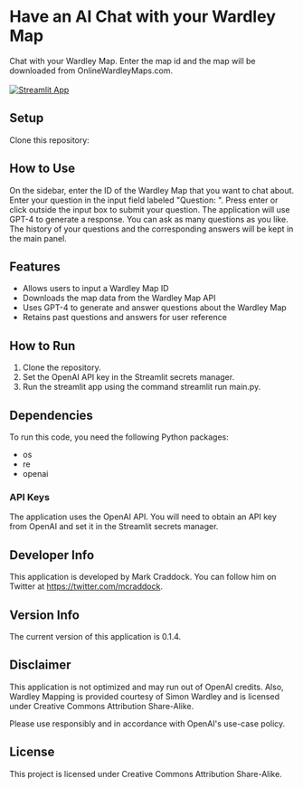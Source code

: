 # Have an AI Chat with your Wardley Map
Chat with your Wardley Map. Enter the map id and the map will be downloaded from OnlineWardleyMaps.com.
\
\
[![Streamlit App](https://static.streamlit.io/badges/streamlit_badge_black_white.svg)](https://wardley-book-chat.streamlit.app/)

## Setup
Clone this repository:

## How to Use
On the sidebar, enter the ID of the Wardley Map that you want to chat about.
Enter your question in the input field labeled "Question: ".
Press enter or click outside the input box to submit your question. The application will use GPT-4 to generate a response.
You can ask as many questions as you like. The history of your questions and the corresponding answers will be kept in the main panel.

## Features
- Allows users to input a Wardley Map ID
- Downloads the map data from the Wardley Map API
- Uses GPT-4 to generate and answer questions about the Wardley Map
- Retains past questions and answers for user reference

## How to Run
1. Clone the repository.
2. Set the OpenAI API key in the Streamlit secrets manager.
3. Run the streamlit app using the command streamlit run main.py.

## Dependencies
To run this code, you need the following Python packages:

- os
- re
- openai

### API Keys
The application uses the OpenAI API. You will need to obtain an API key from OpenAI and set it in the Streamlit secrets manager.

## Developer Info
This application is developed by Mark Craddock. You can follow him on Twitter at https://twitter.com/mcraddock.

## Version Info
The current version of this application is 0.1.4.

## Disclaimer
This application is not optimized and may run out of OpenAI credits. Also, Wardley Mapping is provided courtesy of Simon Wardley and is licensed under Creative Commons Attribution Share-Alike.

Please use responsibly and in accordance with OpenAI's use-case policy.

## License
This project is licensed under Creative Commons Attribution Share-Alike.
